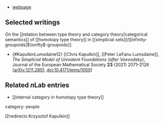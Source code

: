 
* [webpage](http://www.pitt.edu/~krk56/)

## Selected writings

On the [[relation between type theory and category theory|categorical semantics]] of [[homotopy type theory]] in [[simplicial sets]]/[[infinity-groupoids|$\ionfty$-groupoids]]:

* {#KapulkinLumsdaine12} [[Chris Kapulkin]], [[Peter LeFanu Lumsdaine]], *The Simplicial Model of Univalent Foundations (after Voevodsky)*, Journal of the European Mathematical Society **23** (2021) 2071–2126  $[$[arXiv:1211.2851](https://arxiv.org/abs/1211.2851), [doi:10.4171/jems/1050](https://doi.org/10.4171/jems/1050)$]$


## Related $n$Lab entries

* [[internal category in homotopy type theory]]

category: people

[[!redirects Krzysztof Kapulkin]]
